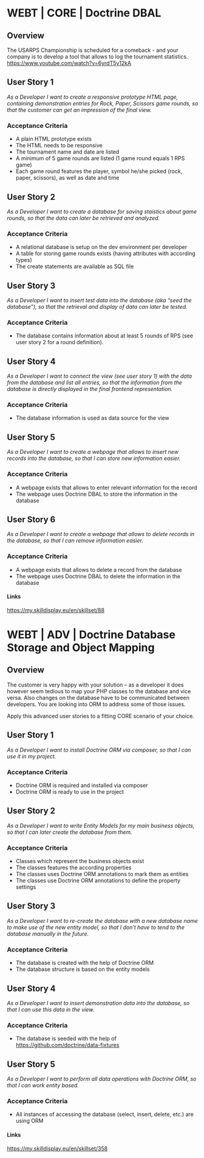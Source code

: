 # WEBT | CORE | Doctrine DBAL

## Overview
The USARPS Championship is scheduled for a comeback - and your company is to develop a tool that allows to log the tournament statistics.
https://www.youtube.com/watch?v=6yrdT5y12kA

## User Story 1
*As a Developer I want to create a responsive prototype HTML page, containing demonstration entries for Rock, Paper, Scissors game rounds, so that the customer can get an impression of the final view.*

### Acceptance Criteria
- A plain HTML prototype exists
- The HTML needs to be responsive 
- The tournament name and date are listed
- A minimum of 5 game rounds are listed (1 game round equals 1 RPS game)
- Each game round features the player, symbol he/she picked (rock, paper, scissors), as well as date and time

## User Story 2
*As a Developer I want to create a database for saving staistics about game rounds, so that the data can later be retrieved and analyzed.*

### Acceptance Criteria
- A relational database is setup on the dev environment per developer
- A table for storing game rounds exists (having attributes with according types)
- The create statements are available as SQL file

## User Story 3
*As a Developer I want to insert test data into the database (aka “seed the database”), so that the retrieval and display of data can later be tested.*

### Acceptance Criteria
- The database contains information about at least 5 rounds of RPS (see user story 2 for a round definition).

## User Story 4
*As a Developer I want to connect the view (see user story 1) with the data from the database and list all entries, so that the information from the database is directly displayed in the final frontend representation.*

### Acceptance Criteria
- The database information is used as data source for the view

## User Story 5
*As a Developer I want to create a webpage that allows to insert new records into the database, so that I can store new information easier.*

### Acceptance Criteria
- A webpage exists that allows to enter relevant information for the record
- The webpage uses Doctrine DBAL to store the information in the database

## User Story 6
*As a Developer I want to create a webpage that allows to delete records in the database, so that I can remove information easier.*

### Acceptance Criteria
- A webpage exists that allows to delete a record from the database
- The webpage uses Doctrine DBAL to delete the information in the database

#### Links
https://my.skilldisplay.eu/en/skillset/88


# WEBT | ADV | Doctrine Database Storage and Object Mapping

## Overview
The customer is very happy with your solution – as a developer it does however seem tedious to map your PHP classes to the database and vice versa. Also changes on the database have to be communicated between developers. You are looking into ORM to address some of those issues.

Apply this advanced user stories to a fitting CORE scenario of your choice.

## User Story 1
*As a Developer I want to install Doctrine ORM via composer, so that I can use it in my project.*

### Acceptance Criteria
- Doctrine ORM is required and installed via composer
- Doctrine ORM is ready to use in the project

## User Story 2
*As a Developer I want to write Entity Models for my main business objects, so that I can later create the database from them.*

### Acceptance Criteria
- Classes which represent the business objects exist
- The classes features the according properties
- The classes uses Doctrine ORM annotations to mark them as entities
- The classes use Doctrine ORM annotations to define the property settings

## User Story 3
*As a Developer I want to re-create the database with a new database name to make use of the new entity model, so that I don’t have to tend to the database manually in the future.*

### Acceptance Criteria
- The database is created with the help of Doctrine ORM
- The database structure is based on the entity models

## User Story 4
*As a Developer I want to insert demonstration data into the database, so that I can use this data in the view.*

### Acceptance Criteria
- The database is seeded with the help of https://github.com/doctrine/data-fixtures

## User Story 5
*As a Developer I want to perform all data operations with Doctrine ORM, so that I can work entity based.*

### Acceptance Criteria
- All instances of accessing the database (select, insert, delete, etc.) are using ORM

#### Links
https://my.skilldisplay.eu/en/skillset/358
